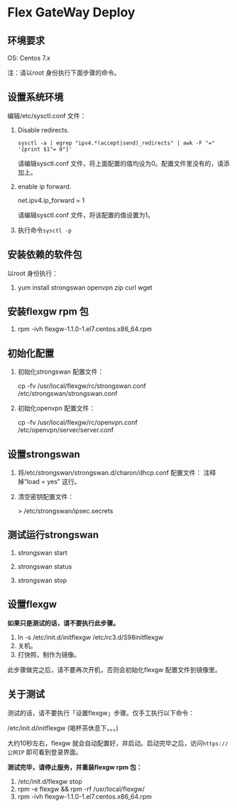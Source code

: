 Flex GateWay Deploy
===================

环境要求
-------

OS: Centos 7.x

注：请以root 身份执行下面步骤的命令。

设置系统环境
----------

编辑/etc/sysctl.conf 文件：

1. Disable redirects.

    `sysctl -a | egrep "ipv4.*(accept|send)_redirects" | awk -F "=" '{print $1"= 0"}'`

    请编辑sysctl.conf 文件，将上面配置的值均设为0。配置文件里没有的，请添加上。

2. enable ip forward.

    net.ipv4.ip_forward = 1

    请编辑sysctl.conf 文件，将该配置的值设置为1。

3.  执行命令`sysctl -p`

安装依赖的软件包
--------------

以root 身份执行：

1. yum install strongswan openvpn zip curl wget

安装flexgw rpm 包
----------------

1. rpm -ivh flexgw-1.1.0-1.el7.centos.x86_64.rpm



初始化配置
---------
1. 初始化strongswan 配置文件：

    cp -fv /usr/local/flexgw/rc/strongswan.conf /etc/strongswan/strongswan.conf

2. 初始化openvpn 配置文件：

    cp -fv /usr/local/flexgw/rc/openvpn.conf /etc/openvpn/server/server.conf

设置strongswan
--------------

1. 将/etc/strongswan/strongswan.d/charon/dhcp.conf 配置文件：
   注释掉“load = yes” 这行。
   
2. 清空密钥配置文件：

   \> /etc/strongswan/ipsec.secrets


测试运行strongswan
-----------------

1. strongswan start

2. strongswan status

3. strongswan stop

设置flexgw
----------

**如果只是测试的话，请不要执行此步骤。**

1. ln -s /etc/init.d/initflexgw /etc/rc3.d/S98initflexgw
2. 关机。
3. 打快照，制作为镜像。

此步骤做完之后，请不要再次开机，否则会初始化flexgw 配置文件到镜像里。

关于测试
-------

测试的话，请不要执行「设置flexgw」步骤。仅手工执行以下命令：

/etc/init.d/initflexgw (喝杯茶休息下。。。)

大约10秒左右，flexgw 就会自动配置好，并启动。启动完毕之后，访问`https://公网IP` 即可看到登录界面。

**测试完毕，请停止服务，并重装flexgw rpm 包：**

1. /etc/init.d/flexgw stop
2. rpm -e flexgw && rpm -rf /usr/local/flexgw/
3. rpm -ivh flexgw-1.1.0-1.el7.centos.x86_64.rpm
